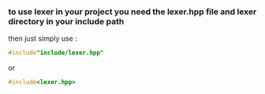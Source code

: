 ### to use lexer in your project you need the lexer.hpp file and lexer directory in your include path
then just simply use :
```cpp
#include"include/lexer.hpp"
```
or
```cpp
#include<lexer.hpp>
```
